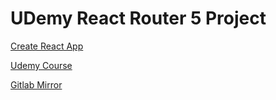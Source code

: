 # UDemy React Router 5 Project

[Create React App](https://github.com/facebook/create-react-app)

[Udemy Course](https://www.udemy.com/course/react-the-complete-guide-incl-redux/)

[Gitlab Mirror](https://gitlab.davidmesser.io/davidmesser/react-router-quotes)